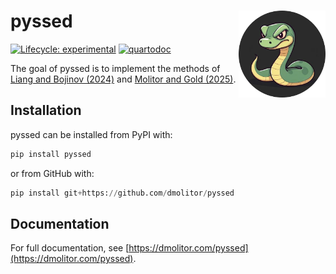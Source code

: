 # pyssed <a href='https://www.dmolitor.com/pyssed'><img src='docs/media/pyssed.png' align="right" height="139" /></a>

<!-- This document is rendered from README.qmd; Edit that file instead! -->

<!-- badges: start -->
[![Lifecycle: experimental](https://img.shields.io/badge/lifecycle-experimental-orange.svg)](https://lifecycle.r-lib.org/articles/stages.html#experimental) [![quartodoc](https://github.com/dmolitor/pyssed/actions/workflows/gh-pages.yml/badge.svg)](https://github.com/dmolitor/pyssed/actions/workflows/gh-pages.yml)
<!-- badges: end -->

The goal of pyssed is to implement the methods of [Liang and Bojinov (2024)](https://arxiv.org/abs/2311.05794) and [Molitor and Gold (2025)](https://arxiv.org/abs/2506.20523).

## Installation

pyssed can be installed from PyPI with:

``` python
pip install pyssed
```

or from GitHub with:

``` python
pip install git+https://github.com/dmolitor/pyssed
```

## Documentation

For full documentation, see [https://dmolitor.com/pyssed](https://dmolitor.com/pyssed).